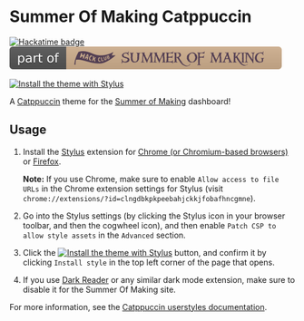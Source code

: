 # Summer Of Making Catppuccin

[![Hackatime badge](https://hackatime-badge.hackclub.com/U0822JX63S9/summer-of-making-catppuccin?logo=wakatime)](https://hackatime.hackclub.com)
[![Part of Hack Club's Summer of Making program](https://raw.githubusercontent.com/ascpixi-test-org/test/refs/heads/main/summer-of-making-shield.svg)](https://summer.hack.club/op)

[![Install the theme with Stylus](https://img.shields.io/badge/stylus-install-cba6f7?colorA=363a4f)](https://raw.githubusercontent.com/GGORG0/summer-of-making-catppuccin/refs/heads/master/som.user.less)

A [Catppuccin](https://catppuccin.com/) theme for the [Summer of Making](https://summer.hackclub.com/) dashboard!

## Usage

1. Install the [Stylus](https://github.com/openstyles/stylus) extension for [Chrome (or Chromium-based browsers)](https://chromewebstore.google.com/detail/stylus/clngdbkpkpeebahjckkjfobafhncgmne) or [Firefox](https://addons.mozilla.org/en-GB/firefox/addon/styl-us/).

   **Note:** If you use Chrome, make sure to enable `Allow access to file URLs` in the Chrome extension settings for Stylus (visit `chrome://extensions/?id=clngdbkpkpeebahjckkjfobafhncgmne`).
2. Go into the Stylus settings (by clicking the Stylus icon in your browser toolbar, and then the cogwheel icon), and then enable `Patch CSP to allow style assets` in the `Advanced` section.
3. Click the
[![Install the theme with Stylus](https://img.shields.io/badge/stylus-install-cba6f7?colorA=363a4f)](https://raw.githubusercontent.com/GGORG0/summer-of-making-catppuccin/refs/heads/master/som.user.less) button, and confirm it by clicking `Install style` in the top left corner of the page that opens.
4. If you use [Dark Reader](https://darkreader.org/) or any similar dark mode extension, make sure to disable it for the Summer Of Making site.

For more information, see the [Catppuccin userstyles documentation](https://userstyles.catppuccin.com/USAGE.html).

